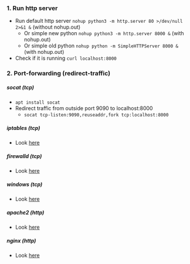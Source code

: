 ### 1. Run http server
* Run default http server `nohup python3 -m http.server 80 >/dev/null 2>&1 &` (without nohup.out)
    * Or simple new python `nohup python3 -m http.server 8000 &` (with nohup.out)
    * Or simple old python `nohup python -m SimpleHTTPServer 8000 &` (with nohup.out)
* Check if it is running `curl localhost:8000`

### 2. Port-forwarding (redirect-traffic)
##### socat (tcp)
* `apt install socat`
* Redirect traffic from outside port 9090 to localhost:8000
    * `socat tcp-listen:9090,reuseaddr,fork tcp:localhost:8000`
##### iptables (tcp)
* Look [here](/firewall/iptables/port-forwarding.md)
##### firewalld (tcp)
* Look [here](/firewall/firewalld/firewalld.md)
##### windows (tcp)
* Look [here](../windows/port-forwarding.md)
##### apache2 (http)
* Look [here](../apache2/apache2.md)
##### nginx (http)
* Look [here](../nginx/nginx.md)
